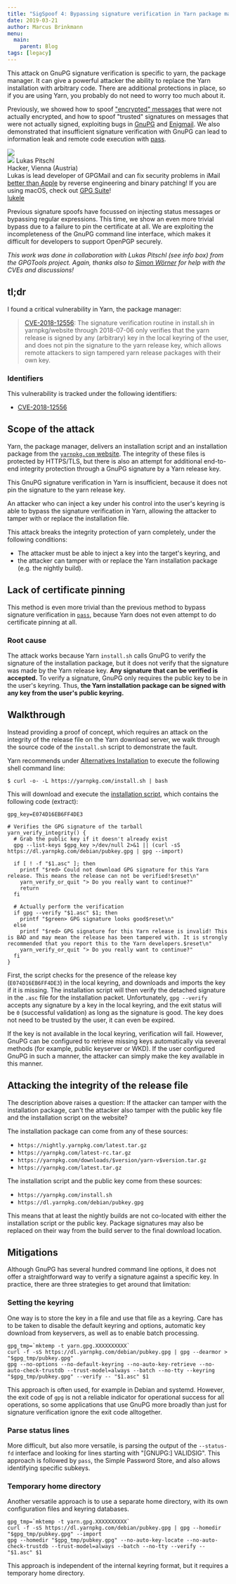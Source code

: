 ```yaml
---
title: "SigSpoof 4: Bypassing signature verification in Yarn package manager (CVE-2018-12556)"
date: 2019-03-21
author: Marcus Brinkmann
menu:
  main:
    parent: Blog
tags: [legacy]
---
```


This attack on GnuPG signature verification is specific to yarn, the
package manager. It can give a powerful attacker the ability to
replace the Yarn installation with arbitrary code. There are
additional protections in place, so if you are using Yarn, you
probably do not need to worry too much about it.

<!--more-->

Previously, we showed how to spoof ["encrypted"
messages](/blog/encryption-spoof) that were not actually encrypted,
and how to spoof "trusted" signatures on messages that were not
actually signed, exploiting bugs in [GnuPG](/blog/gpg-signature-spoof)
and [Enigmail](/blog/enigmail-signature-spoof). We also demonstrated
that insufficient signature verification with GnuPG can lead to
information leak and remote code execution with
[pass](/blog/pass-signature-spoof).

<img class="ui centered medium rounded image" src="/images/yarn-signature-spoof/sigspoof-4.png">

<div class="ui right floated basic segment" style="padding: 0">
<div class="ui card">
  <div class="content">
      <span class="right floated avatar image">
        <img src="/images/avatar/lukele.jpg">
      </span>
    <a class="header">Lukas Pitschl</a>
    <div class="meta">
      <span class="date">Hacker, Vienna (Austria)</span>
    </div>
    <div class="description">
        Lukas is lead developer of GPGMail and can fix security problems in iMail <a href="https://twitter.com/jensvoid/status/1004015269742825472">better than Apple</a> by reverse engineering and binary patching! If you are using macOS, check out <a href="https://gpgtools.org/">GPG Suite</a>!
    </div>
  </div>
  <div class="extra content">
    <a href="https://twitter.com/lukele">
      <i class="twitter icon"></i>
      lukele
    </a>
  </div>
</div>
</div>

Previous signature spoofs have focussed on injecting status messages
or bypassing regular expressions. This time, we show an even more
trivial bypass due to a failure to pin the certificate at all. We are
exploiting the incompleteness of the GnuPG command line interface,
which makes it difficult for developers to support OpenPGP securely.

*This work was done in collaboration with Lukas Pitschl (see info box)
from the GPGTools project. Again, thanks also to [Simon
Wörner](https://github.com/SWW13) for help with the CVEs and
discussions!*

## tl;dr

I found a critical vulnerability in Yarn, the package manager:

> [CVE-2018-12556](https://www.cvedetails.com/cve/CVE-2018-12556): The
> signature verification routine in install.sh in yarnpkg/website
> through 2018-07-06 only verifies that the yarn release is signed by
> any (arbitrary) key in the local keyring of the user, and does not pin
> the signature to the yarn release key, which allows remote attackers
> to sign tampered yarn release packages with their own key.

<!--
You can protect yourself:

* Upgrade to the Yarn `install.sh` script from XXX 
-->

### Identifiers

This vulnerability is tracked under the following identifiers:

* [CVE-2018-12556](https://www.cvedetails.com/cve/CVE-2018-12556)

## Scope of the attack

Yarn, the package manager, delivers an installation script and an
installation package from the [`yarnpkg.com`
website](https://github.com/yarnpkg/website). The integrity of these
files is protected by HTTPS/TLS, but there is also an attempt for
additional end-to-end integrity protection through a GnuPG signature
by a Yarn release key.

This GnuPG signature verification in Yarn is insufficient, because it
does not pin the signature to the yarn release key.

An attacker who can inject a key under his control into the user's
keyring is able to bypass the signature verification in Yarn, allowing
the attacker to tamper with or replace the installation file.

This attack breaks the integrity protection of yarn completely, under
the following conditions:

* The attacker must be able to inject a key into the target's keyring, and
* the attacker can tamper with or replace the Yarn installation
  package (e.g. the nightly build).

## Lack of certificate pinning

This method is even more trivial than the previous method to bypass
signature verification in [`pass`](/blog/pass-signature-spoof),
because Yarn does not even attempt to do certificate pinning at all.

### Root cause

The attack works because Yarn `install.sh` calls GnuPG to verify the
signature of the installation package, but it does not verify that the
signature was made by the Yarn release key. **Any signature that can
be verified is accepted.** To verify a signature, GnuPG only requires
the public key to be in the user's keyring. Thus, **the Yarn
installation package can be signed with any key from the user's public
keyring.**

## Walkthrough

Instead providing a proof of concept, which requires an attack on the
integrity of the release file on the Yarn download server, we walk
through the source code of the `install.sh` script to demonstrate the
fault.

Yarn recommends under [Alternatives
Installation](https://yarnpkg.com/en/docs/install#alternatives-stable)
to execute the following shell command line:

```
$ curl -o- -L https://yarnpkg.com/install.sh | bash
```

This will download and execute the [installation
script](https://github.com/yarnpkg/website/blob/master/install.sh),
which contains the following code (extract):

```
gpg_key=E074D16EB6FF4DE3

# Verifies the GPG signature of the tarball
yarn_verify_integrity() {
  # Grab the public key if it doesn't already exist
  gpg --list-keys $gpg_key >/dev/null 2>&1 || (curl -sS https://dl.yarnpkg.com/debian/pubkey.gpg | gpg --import)

  if [ ! -f "$1.asc" ]; then
    printf "$red> Could not download GPG signature for this Yarn release. This means the release can not be verified!$reset\n"
    yarn_verify_or_quit "> Do you really want to continue?"
    return
  fi

  # Actually perform the verification
  if gpg --verify "$1.asc" $1; then
    printf "$green> GPG signature looks good$reset\n"
  else
    printf "$red> GPG signature for this Yarn release is invalid! This is BAD and may mean the release has been tampered with. It is strongly recommended that you report this to the Yarn developers.$reset\n"
    yarn_verify_or_quit "> Do you really want to continue?"
  fi
}
```

First, the script checks for the presence of the release key
(`E074D16EB6FF4DE3`) in the local keyring, and downloads and imports
the key if it is missing.  The installation script will then verify
the detached signature in the `.asc` file for the installation packet.
Unfortunately, `gpg --verify` accepts any signature by a key in the
local keyring, and the exit status will be `0` (successful validation)
as long as the signature is good.  The key does not need to be trusted
by the user, it can even be expired.

If the key is not available in the local keyring, verification will
fail.  However, GnuPG can be configured to retrieve missing keys
automatically via several methods (for example, public keyserver or
WKD).  If the user configured GnuPG in such a manner, the attacker can
simply make the key available in this manner.

## Attacking the integrity of the release file

The description above raises a question: If the attacker can tamper
with the installation package, can't the attacker also tamper with the
public key file and the installation script on the website?

The installation package can come from any of these sources:

* `https://nightly.yarnpkg.com/latest.tar.gz`
* `https://yarnpkg.com/latest-rc.tar.gz`
* `https://yarnpkg.com/downloads/$version/yarn-v$version.tar.gz`
* `https://yarnpkg.com/latest.tar.gz`

The installation script and the public key come from these sources:

* `https://yarnpkg.com/install.sh`
* `https://dl.yarnpkg.com/debian/pubkey.gpg`

This means that at least the nightly builds are not co-located with
either the installation script or the public key.  Package signatures
may also be replaced on their way from the build server to the final
download location.

## Mitigations

Although GnuPG has several hundred command line options, it does not
offer a straightforward way to verify a signature against a specific
key.  In practice, there are three strategies to get around that
limitation:

### Setting the keyring

One way is to store the key in a file and use that file as a keyring.
Care has to be taken to disable the default keyring and options,
automatic key download from keyservers, as well as to enable batch
processing.

```
gpg_tmp=`mktemp -t yarn.gpg.XXXXXXXXXX`
curl -f -sS https://dl.yarnpkg.com/debian/pubkey.gpg | gpg --dearmor > "$gpg_tmp/pubkey.gpg"
gpg --no-options --no-default-keyring --no-auto-key-retrieve --no-auto-check-trustdb --trust-model=always --batch --no-tty --keyring "$gpg_tmp/pubkey.gpg" --verify -- "$1.asc" $1
```

This approach is often used, for example in Debian and systemd.
However, the exit code of `gpg` is not a reliable indicator for
operational success for all operations, so some applications that use
GnuPG more broadly than just for signature verification ignore the
exit code alltogether.

### Parse status lines

More difficult, but also more versatile, is parsing the output of the
`--status-fd` interface and looking for lines starting with "[GNUPG:]
VALIDSIG".  This approach is followed by `pass`, the Simple Password
Store, and also allows identifying specific subkeys.

### Temporary home directory

Another versatile approach is to use a separate home directory, with
its own configuration files and keyring databases.

```
gpg_tmp=`mktemp -t yarn.gpg.XXXXXXXXXX`
curl -f -sS https://dl.yarnpkg.com/debian/pubkey.gpg | gpg --homedir "$gpg_tmp/pubkey.gpg" --import
gpg --homedir "$gpg_tmp/pubkey.gpg" --no-auto-key-locate --no-auto-check-trustdb --trust-model=always --batch --no-tty --verify -- "$1.asc" $1
```

This approach is independent of the internal keyring format, but it
requires a temporary home directory.

<div style="clear: both"></div>
